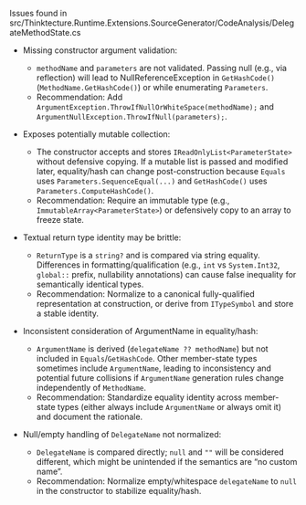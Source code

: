 Issues found in src/Thinktecture.Runtime.Extensions.SourceGenerator/CodeAnalysis/DelegateMethodState.cs

- Missing constructor argument validation:
  - `methodName` and `parameters` are not validated. Passing null (e.g., via reflection) will lead to NullReferenceException in `GetHashCode()` (`MethodName.GetHashCode()`) or while enumerating `Parameters`.
  - Recommendation: Add `ArgumentException.ThrowIfNullOrWhiteSpace(methodName);` and `ArgumentNullException.ThrowIfNull(parameters);`.

- Exposes potentially mutable collection:
  - The constructor accepts and stores `IReadOnlyList<ParameterState>` without defensive copying. If a mutable list is passed and modified later, equality/hash can change post-construction because `Equals` uses `Parameters.SequenceEqual(...)` and `GetHashCode()` uses `Parameters.ComputeHashCode()`.
  - Recommendation: Require an immutable type (e.g., `ImmutableArray<ParameterState>`) or defensively copy to an array to freeze state.

- Textual return type identity may be brittle:
  - `ReturnType` is a `string?` and is compared via string equality. Differences in formatting/qualification (e.g., `int` vs `System.Int32`, `global::` prefix, nullability annotations) can cause false inequality for semantically identical types.
  - Recommendation: Normalize to a canonical fully-qualified representation at construction, or derive from `ITypeSymbol` and store a stable identity.

- Inconsistent consideration of ArgumentName in equality/hash:
  - `ArgumentName` is derived (`delegateName ?? methodName`) but not included in `Equals`/`GetHashCode`. Other member-state types sometimes include `ArgumentName`, leading to inconsistency and potential future collisions if `ArgumentName` generation rules change independently of `MethodName`.
  - Recommendation: Standardize equality identity across member-state types (either always include `ArgumentName` or always omit it) and document the rationale.

- Null/empty handling of `DelegateName` not normalized:
  - `DelegateName` is compared directly; `null` and `""` will be considered different, which might be unintended if the semantics are “no custom name”.
  - Recommendation: Normalize empty/whitespace `delegateName` to `null` in the constructor to stabilize equality/hash.
